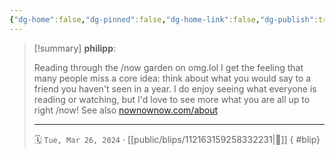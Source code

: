 ```yaml
---
{"dg-home":false,"dg-pinned":false,"dg-home-link":false,"dg-publish":true,"type":"blip","disabled rules":["yaml-title","yaml-title-alias","file-name-heading"],"title":"philipp on mastodon @ 2024-03-26","created-date":"2024-03-26T17:26:27","id":112163159258332220,"updated-date":"2025-05-02T08:50:43","dg-path":"blips/112163159258332231.md","permalink":"/blips/112163159258332231/","dgPassFrontmatter":true}
---
```


> [!summary] **philipp**:
>
> Reading through the /now garden on omg.lol I get the feeling that many people miss a core idea: think about what you would say to a friend you haven't seen in a year.
> I do enjoy seeing what everyone is reading or watching, but I'd love to see more what you are all up to right /now!
> See also [nownownow.com/about](https://nownownow.com/about)
> - - -
>
> 🗓️ `Tue, Mar 26, 2024` · [[public/blips/112163159258332231\|🔗]]
{ #blip}

